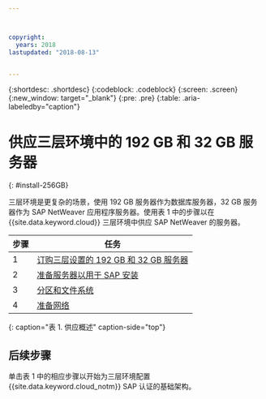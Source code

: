 ```yaml
---



copyright:
  years: 2018
lastupdated: "2018-08-13"


---
```


{:shortdesc: .shortdesc}
{:codeblock: .codeblock}
{:screen: .screen}
{:new_window: target="_blank"}
{:pre: .pre}
{:table: .aria-labeledby="caption"}

# 供应三层环境中的 192 GB 和 32 GB 服务器
{: #install-256GB}

三层环境是更复杂的场景，使用 192 GB 服务器作为数据库服务器，32 GB 服务器作为 SAP NetWeaver 应用程序服务器。使用表 1 中的步骤以在 {{site.data.keyword.cloud}} 三层环境中供应 SAP NetWeaver 的服务器。

|步骤|任务|
| --- | --- |
|1 |[订购三层设置的 192 GB 和 32 GB 服务器](/docs/infrastructure/sap-netweaver-rhel-qrg/rhel-set-up-infrastructure-three-tier.html) |
|2 |[准备服务器以用于 SAP 安装](/docs/infrastructure/sap-netweaver-rhel-qrg/rhel-prepare-server-256GB.html)|
|3 |[分区和文件系统](/docs/infrastructure/sap-netweaver-rhel-qrg/rhel-partition-256GB.html)|
|4|[准备网络](/docs/infrastructure/sap-netweaver-rhel-qrg/rhel-prepare-network.html#network)|
{: caption="表 1. 供应概述" caption-side="top"}

## 后续步骤

单击表 1 中的相应步骤以开始为三层环境配置 {{site.data.keyword.cloud_notm}} SAP 认证的基础架构。
